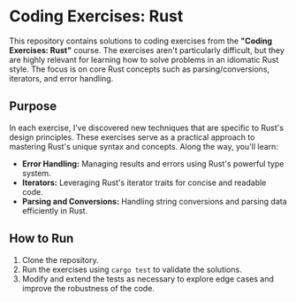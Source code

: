 # Coding Exercises: Rust

This repository contains solutions to coding exercises from the **"Coding Exercises: Rust"** course. The exercises aren't particularly difficult, but they are highly relevant for learning how to solve problems in an idiomatic Rust style. The focus is on core Rust concepts such as parsing/conversions, iterators, and error handling.

## Purpose

In each exercise, I've discovered new techniques that are specific to Rust's design principles. These exercises serve as a practical approach to mastering Rust's unique syntax and concepts. Along the way, you'll learn:

- **Error Handling:** Managing results and errors using Rust's powerful type system.
- **Iterators:** Leveraging Rust's iterator traits for concise and readable code.
- **Parsing and Conversions:** Handling string conversions and parsing data efficiently in Rust.

## How to Run

1. Clone the repository.
2. Run the exercises using `cargo test` to validate the solutions.
3. Modify and extend the tests as necessary to explore edge cases and improve the robustness of the code.
